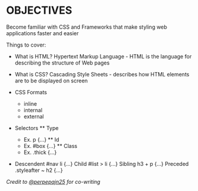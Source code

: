 # OBJECTIVES

Become familiar with CSS and Frameworks that make styling web applications faster and easier

Things to cover:

* What is HTML?
Hypertext Markup Language - HTML is the language for describing the structure of Web pages

* What is CSS?
Cascading Style Sheets - describes how HTML elements are to be displayed on screen

* CSS Formats
  - inline
  - internal
  - external

* Selectors
  ** Type
    - Ex. p {…}
  ** Id
    - Ex. #box {…}
  ** Class
    - Ex. .thick {…}

* Descendent
#nav li {…}
Child
#list > li {…}
Sibling
h3 + p {…}
Preceded
.styleafter ~ h2 {…}


*Credit to [@perpepajn25](www.github.com/perpepajn25) for co-writing*
